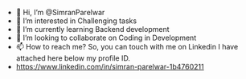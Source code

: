 - 👋 Hi, I’m @SimranParelwar
- 👀 I’m interested in Challenging tasks
- 🌱 I’m currently learning Backend development
- 💞️ I’m looking to collaborate on Coding in Development 
- 📫 How to reach me? So, you can touch with me on Linkedin I have attached here below my profile ID.
- https://www.linkedin.com/in/simran-parelwar-1b4760211

<!---
SimranParelwar/SimranParelwar is a ✨ special ✨ repository because its `README.md` (this file) appears on your GitHub profile.
You can click the Preview link to take a look at your changes.
--->
